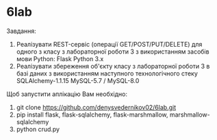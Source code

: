 # 6lab
Завдання:
1) Реалізувати REST-сервіс (операції GET/POST/PUT/DELETE) для одного з класу з лабораторної роботи 3 з використанням засобів мови Python:
Flask
Python 3.x
2) Реалізувати збереження об'єкту класу з лабораторної роботи 3 в базі даних з використанням наступного технологічного стеку 
SQLAlchemy-1.1.15
MySQL-5.7 / MySQL-8.0 

Щоб запустити аплікацію Вам необхідно:
1) git clone https://github.com/denysvedernikov02/6lab.git
2) pip install flask, flask-sqlalchemy, flask-marshmallow, marshmallow-sqlalchemy
3) python crud.py
